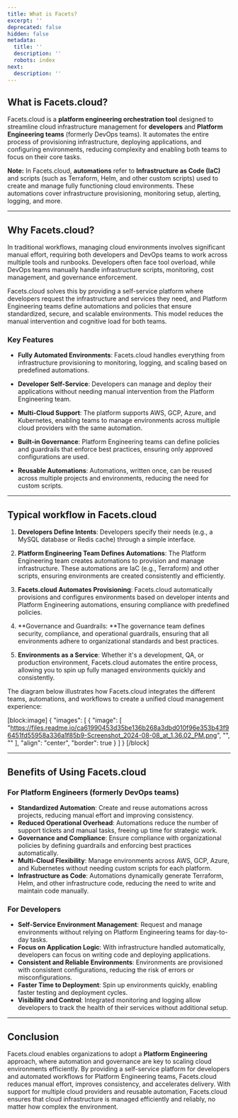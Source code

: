 ```yaml
---
title: What is Facets?
excerpt: ''
deprecated: false
hidden: false
metadata:
  title: ''
  description: ''
  robots: index
next:
  description: ''
---
```

## What is Facets.cloud?

Facets.cloud is a **platform engineering orchestration tool** designed to streamline cloud infrastructure management for **developers** and **Platform Engineering teams** (formerly DevOps teams). It automates the entire process of provisioning infrastructure, deploying applications, and configuring environments, reducing complexity and enabling both teams to focus on their core tasks.

**Note:** In Facets.cloud, **automations** refer to **Infrastructure as Code (IaC)** and scripts (such as Terraform, Helm, and other custom scripts) used to create and manage fully functioning cloud environments. These automations cover infrastructure provisioning, monitoring setup, alerting, logging, and more.

***

## Why Facets.cloud?

In traditional workflows, managing cloud environments involves significant manual effort, requiring both developers and DevOps teams to work across multiple tools and runbooks. Developers often face tool overload, while DevOps teams manually handle infrastructure scripts, monitoring, cost management, and governance enforcement.

Facets.cloud solves this by providing a self-service platform where developers request the infrastructure and services they need, and Platform Engineering teams define automations and policies that ensure standardized, secure, and scalable environments. This model reduces the manual intervention and cognitive load for both teams.

### Key Features

- **Fully Automated Environments**: Facets.cloud handles everything from infrastructure provisioning to monitoring, logging, and scaling based on predefined automations.

- **Developer Self-Service**: Developers can manage and deploy their applications without needing manual intervention from the Platform Engineering team.

- **Multi-Cloud Support**: The platform supports AWS, GCP, Azure, and Kubernetes, enabling teams to manage environments across multiple cloud providers with the same automation.

- **Built-in Governance**: Platform Engineering teams can define policies and guardrails that enforce best practices, ensuring only approved configurations are used.

- **Reusable Automations**: Automations, written once, can be reused across multiple projects and environments, reducing the need for custom scripts.

***

## Typical workflow in  Facets.cloud

1. **Developers Define Intents**: Developers specify their needs (e.g., a MySQL database or Redis cache) through a simple interface.

2. **Platform Engineering Team Defines Automations**: The Platform Engineering team creates automations to provision and manage infrastructure. These automations are IaC (e.g., Terraform) and other scripts, ensuring environments are created consistently and efficiently.

3. **Facets.cloud Automates Provisioning**: Facets.cloud automatically provisions and configures environments based on developer intents and Platform Engineering automations, ensuring compliance with predefined policies.

4. **Governance and Guardrails: **The governance team defines security, compliance, and operational guardrails, ensuring that all environments adhere to organizational standards and best practices.

5. **Environments as a Service**: Whether it's a development, QA, or production environment, Facets.cloud automates the entire process, allowing you to spin up fully managed environments quickly and consistently.

The diagram below illustrates how Facets.cloud integrates the different teams, automations, and workflows to create a unified cloud management experience:

[block:image]
{
  "images": [
    {
      "image": [
        "https://files.readme.io/ca61990453d35be136b268a3dbd010f96e353b43f96451fd55958a336a1f85b9-Screenshot_2024-08-08_at_1.36.02_PM.png",
        "",
        ""
      ],
      "align": "center",
      "border": true
    }
  ]
}
[/block]


***

## Benefits of Using Facets.cloud

### For Platform Engineers (formerly DevOps teams)

- **Standardized Automation**: Create and reuse automations across projects, reducing manual effort and improving consistency.
- **Reduced Operational Overhead**: Automations reduce the number of support tickets and manual tasks, freeing up time for strategic work.
- **Governance and Compliance**: Ensure compliance with organizational policies by defining guardrails and enforcing best practices automatically.
- **Multi-Cloud Flexibility**: Manage environments across AWS, GCP, Azure, and Kubernetes without needing custom scripts for each platform.
- **Infrastructure as Code**: Automations dynamically generate Terraform, Helm, and other infrastructure code, reducing the need to write and maintain code manually.

### For Developers

- **Self-Service Environment Management**: Request and manage environments without relying on Platform Engineering teams for day-to-day tasks.
- **Focus on Application Logic**: With infrastructure handled automatically, developers can focus on writing code and deploying applications.
- **Consistent and Reliable Environments**: Environments are provisioned with consistent configurations, reducing the risk of errors or misconfigurations.
- **Faster Time to Deployment**: Spin up environments quickly, enabling faster testing and deployment cycles.
- **Visibility and Control**: Integrated monitoring and logging allow developers to track the health of their services without additional setup.

***

## Conclusion

Facets.cloud enables organizations to adopt a **Platform Engineering** approach, where automation and governance are key to scaling cloud environments efficiently. By providing a self-service platform for developers and automated workflows for Platform Engineering teams, Facets.cloud reduces manual effort, improves consistency, and accelerates delivery. With support for multiple cloud providers and reusable automation, Facets.cloud ensures that cloud infrastructure is managed efficiently and reliably, no matter how complex the environment.